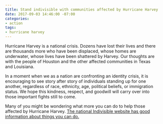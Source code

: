 ```yaml
---
title: Stand indivisible with communities affected by Hurricane Harvey
date: 2017-09-03 14:46:00 -07:00
categories:
- action
tags:
- hurricane harvey
---
```


Hurricane Harvey is a national crisis. Dozens have lost their lives and there are thousands more who have been displaced, whose homes are underwater, whose lives have been shattered by Harvey. Our thoughts are with the people of Houston and the other affected communities in Texas and Louisiana.

In a moment when we as a nation are confronting an identity crisis, it is encouraging to see story after story of individuals standing up for one another, regardless of race, ethnicity, age, political beliefs, or immigration status. We hope this kindness, respect, and goodwill will carry over into those important fights still to come.

Many of you might be wondering what more you can do to help those affected by Hurricane Harvey. [The national Indivisible website has good information about things you can do.](https://www.indivisibleguide.com/resource/responding-hurricane-harvey/)